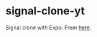 # signal-clone-yt

Signal clone with Expo. From [here][1].

<!-- Links -->

[1]: https://www.youtube.com/watch?v=MJzmZ9qmdaE